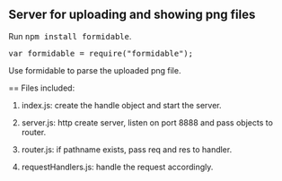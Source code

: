 ## Server for uploading and showing png files

Run <tt>npm install formidable</tt>.

<tt>var formidable = require("formidable");</tt>

Use formidable to parse the uploaded png file.

== Files included:

1. index.js: create the handle object and start the server.

2. server.js: http create server, listen on port 8888 and pass objects to router.

3. router.js: if pathname exists, pass req and res to handler.

4. requestHandlers.js: handle the request accordingly.